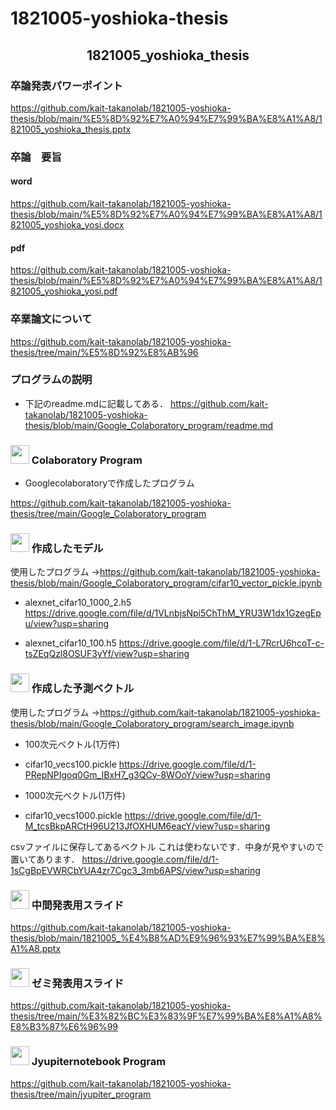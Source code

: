# 1821005-yoshioka-thesis
<h2 align="center">1821005_yoshioka_thesis</h2>

### 卒論発表パワーポイント
https://github.com/kait-takanolab/1821005-yoshioka-thesis/blob/main/%E5%8D%92%E7%A0%94%E7%99%BA%E8%A1%A8/1821005_yoshioka_thesis.pptx

### 卒論　要旨
#### word
https://github.com/kait-takanolab/1821005-yoshioka-thesis/blob/main/%E5%8D%92%E7%A0%94%E7%99%BA%E8%A1%A8/1821005_yoshioka_yosi.docx
#### pdf
https://github.com/kait-takanolab/1821005-yoshioka-thesis/blob/main/%E5%8D%92%E7%A0%94%E7%99%BA%E8%A1%A8/1821005_yoshioka_yosi.pdf

### 卒業論文について
https://github.com/kait-takanolab/1821005-yoshioka-thesis/tree/main/%E5%8D%92%E8%AB%96

### プログラムの説明
- 下記のreadme.mdに記載してある．
https://github.com/kait-takanolab/1821005-yoshioka-thesis/blob/main/Google_Colaboratory_program/readme.md


### <img src="https://icooon-mono.com/i/icon_16004/icon_160041_64.png" height="30px;" /> Colaboratory Program
- Googlecolaboratoryで作成したプログラム

https://github.com/kait-takanolab/1821005-yoshioka-thesis/tree/main/Google_Colaboratory_program

### <img src="https://icooon-mono.com/i/icon_16004/icon_160041_64.png" height="30px;" /> 作成したモデル
使用したプログラム
->https://github.com/kait-takanolab/1821005-yoshioka-thesis/blob/main/Google_Colaboratory_program/cifar10_vector_pickle.ipynb

- alexnet_cifar10_1000_2.h5
https://drive.google.com/file/d/1VLnbjsNpi5ChThM_YRU3W1dx1GzegEpu/view?usp=sharing

- alexnet_cifar10_100.h5
https://drive.google.com/file/d/1-L7RcrU6hcoT-c-tsZEqQzl8OSUF3yYf/view?usp=sharing

### <img src="https://icooon-mono.com/i/icon_16004/icon_160041_64.png" height="30px;" /> 作成した予測ベクトル
使用したプログラム
->https://github.com/kait-takanolab/1821005-yoshioka-thesis/blob/main/Google_Colaboratory_program/search_image.ipynb

- 100次元ベクトル(1万件)
- cifar10_vecs100.pickle
https://drive.google.com/file/d/1-PRepNPIgoq0Gm_IBxH7_g3QCy-8WOoY/view?usp=sharing

- 1000次元ベクトル(1万件)
- cifar10_vecs1000.pickle
https://drive.google.com/file/d/1-M_tcsBkpARCtH96U213JfOXHUM6eacY/view?usp=sharing



csvファイルに保存してあるベクトル
これは使わないです．中身が見やすいので置いてあります．
https://drive.google.com/file/d/1-1sCgBpEVWRCbYUA4zr7Cgc3_3mb6APS/view?usp=sharing

### <img src="https://icooon-mono.com/i/icon_16004/icon_160041_64.png" height="30px;" /> 中間発表用スライド
https://github.com/kait-takanolab/1821005-yoshioka-thesis/blob/main/1821005_%E4%B8%AD%E9%96%93%E7%99%BA%E8%A1%A8.pptx

### <img src="https://icooon-mono.com/i/icon_16004/icon_160041_64.png" height="30px;" /> ゼミ発表用スライド
https://github.com/kait-takanolab/1821005-yoshioka-thesis/tree/main/%E3%82%BC%E3%83%9F%E7%99%BA%E8%A1%A8%E8%B3%87%E6%96%99

### <img src="https://icooon-mono.com/i/icon_16004/icon_160041_64.png" height="30px;" /> Jyupiternotebook Program
https://github.com/kait-takanolab/1821005-yoshioka-thesis/tree/main/jyupiter_program



